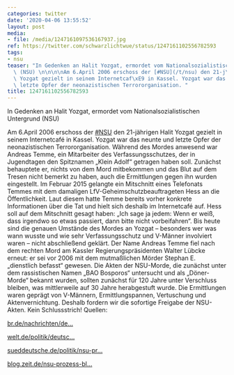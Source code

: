 ```yaml
---
categories: twitter
date: '2020-04-06 13:55:52'
layout: post
media:
- file: /media/1247161097536167937.jpg
ref: https://twitter.com/schwarzlichtwue/status/1247161102556782593
tags:
- nsu
teaser: "In Gedenken an Halit Yozgat, ermordet vom Nationalsozialistischen Untergrund\
  \ (NSU) \n\n\n\nAm 6.April 2006 erschoss der [#NSU](/t/nsu) den 21-j\xE4hrigen Halit\
  \ Yozgat gezielt in seinem Internetcaf\xE9 in Kassel. Yozgat war das neunte und\
  \ letzte Opfer der neonazistischen Terrororganisation. "
title: 1247161102556782593
---
```

In Gedenken an Halit Yozgat, ermordet vom Nationalsozialistischen Untergrund (NSU) 



Am 6.April 2006 erschoss der [#NSU](/t/nsu) den 21-jährigen Halit Yozgat gezielt in seinem Internetcafé in Kassel. Yozgat war das neunte und letzte Opfer der neonazistischen Terrororganisation. 
Während des Mordes anwesend war Andreas Temme, ein Mitarbeiter des Verfassungsschutzes, der in Jugendtagen den Spitznamen „Klein Adolf“ getragen haben soll.
Zunächst behauptete er, nichts von dem Mord mitbekommen und das Blut auf dem Tresen nicht bemerkt zu haben, auch die Ermittlungen gegen ihn wurden eingestellt.
Im Februar 2015 gelangte ein Mitschnitt eines Telefonats Temmes mit dem damaligen LfV-Geheimschutzbeauftrageten Hess an die Öffentlichkeit.
Laut diesem hatte Temme bereits vorher konkrete Informationen über die Tat und hielt sich deshalb im Internetcafé auf. Hess soll auf dem Mitschnitt gesagt haben: „Ich sage ja jedem: Wenn er weiß, dass irgendwo so etwas passiert, dann bitte nicht vorbeifahren“.
Bis heute sind die genauen Umstände des Mordes an Yozgat – besonders wer was wann wusste und wie sehr Verfassungsschutz und V-Männer involviert waren – nicht abschließend geklärt.
Der Name Andreas Temme fiel nach dem rechten Mord am Kassler Regierungspräsidenten Walter Lübcke erneut: er sei vor 2006 mit dem mutmaßlichen Mörder Stephan E. „dienstlich befasst“ gewesen.
Die Akten der NSU-Morde, die zunächst unter dem rassistischen Namen „BAO Bosporos“ untersucht und als „Döner-Morde“ bekannt wurden, sollten zunächst für 120 Jahre unter Verschluss bleiben, was mittlerweile auf 30 Jahre herabgestuft wurde.
Die Ermittlungen waren geprägt von V-Männern, Ermittlungspannen, Vertuschung und Aktenvernichtung. Deshalb fordern wir die sofortige Freigabe der NSU-Akten. Kein Schlussstrich!
Quellen:



[br.de/nachrichten/de…](https://www.br.de/nachrichten/deutschland-welt/luebcke-mord-und-nsu-ein-name-taucht-immer-wieder-auf,RnIvE29) 



[welt.de/politik/deutsc…](https://www.welt.de/politik/deutschland/article137918258/Wie-nah-war-der-Verfassungsschutz-den-NSU-Moerdern.html) 



[sueddeutsche.de/politik/nsu-pr…](https://www.sueddeutsche.de/politik/nsu-prozess-leise-rieselt-der-staub-1.3570171) 



[blog.zeit.de/nsu-prozess-bl…](https://blog.zeit.de/nsu-prozess-blog/2016/07/13/medienlog-andreas-t-aussage-nsu/)